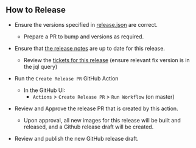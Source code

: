 
## How to Release

* Ensure the versions specified in [release.json](../release.json) are correct. 
    * Prepare a PR to bump and versions as required. 

* Ensure that [the release notes](./RELEASE_NOTES.md) are up to date for this release.
    * Review the [tickets for this release](https://jira.mongodb.org/issues?jql=project%20%3D%20CLOUDP%20AND%20component%20%20%3D%20"Kubernetes%20Community"%20%20AND%20status%20in%20(Resolved%2C%20Closed)%20AND%20fixVersion%20%3D%20kube-community-0.6.0%20) (ensure relevant fix version is in the jql query)

* Run the `Create Release PR` GitHub Action
    * In the GitHub UI:
        * `Actions` > `Create Release PR` > `Run Workflow` (on master)
        
* Review and Approve the release PR that is created by this action.
    * Upon approval, all new images for this release will be built and released, and a Github release draft will be created.

* Review and publish the new GitHub release draft.
